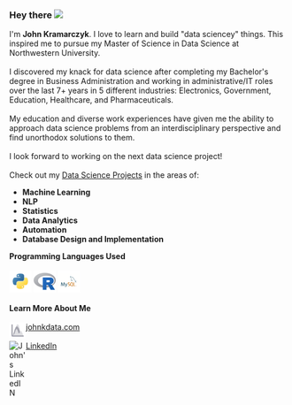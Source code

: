### Hey there  <img src="https://media.giphy.com/media/hvRJCLFzcasrR4ia7z/giphy.gif" width="25px">
I'm **John Kramarczyk**. I love to learn and build "data sciencey" things. This inspired me to pursue my Master of Science in Data Science at Northwestern University. <br>
<br>
I discovered my knack for data science after completing my Bachelor's degree in Business Administration and working in administrative/IT roles 
over the last 7+ years in 5 different industries: Electronics, Government, Education, Healthcare, and Pharmaceuticals. <br>
<br>
My education and diverse work experiences have given me the ability to approach data science problems from an interdisciplinary perspective 
and find unorthodox solutions to them. <br>
<br>
I look forward to working on the next data science project!<br>
<br>
Check out my <a href="https://github.com/johnkdata10?tab=repositories"> Data Science Projects</a> in the areas of:

- **Machine Learning**
- **NLP**
- **Statistics**
- **Data Analytics**
- **Automation** 
- **Database Design and Implementation** <br>

**Programming Languages Used**  
<br>
<code><img height="40" src="https://raw.githubusercontent.com/github/explore/80688e429a7d4ef2fca1e82350fe8e3517d3494d/topics/python/python.png"></code>
<code><img height="40" src="https://raw.githubusercontent.com/github/explore/80688e429a7d4ef2fca1e82350fe8e3517d3494d/topics/r/r.png"></code>
<code><img height="40" src="https://raw.githubusercontent.com/github/explore/80688e429a7d4ef2fca1e82350fe8e3517d3494d/topics/mysql/mysql.png"></code>
<br>
<br>
**Learn More About Me**<br>
<br>
<img align="left" alt="johnkdata.com" width="30px" src="https://github.com/johnkdata10/johnkdata10/blob/main/favicon.png"/> <a href="https://www.johnkdata.com/">johnkdata.com</a><br>
<br><img align="left" alt="John's LinkedIN" width="30px" src="https://image.flaticon.com/icons/png/512/174/174857.png"/><a href="https://www.linkedin.com/in/johnkramarczyk/">LinkedIn</a> <br>
<br>
<br>
<!---
johnkdata10/johnkdata10 is a ✨ special ✨ repository because its `README.md` (this file) appears on your GitHub profile.
You can click the Preview link to take a look at your changes.
--->
